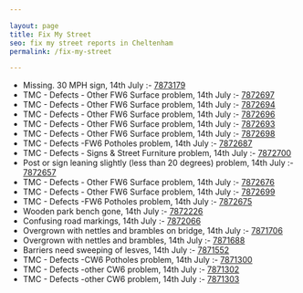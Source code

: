 ```yaml
---

layout: page
title: Fix My Street
seo: fix my street reports in Cheltenham
permalink: /fix-my-street

---
```


<!-- fix_marker starts -->

- Missing. 30 MPH sign, 14th July :- [7873179](https://www.fixmystreet.com/report/7873179)
- TMC - Defects - Other FW6  Surface problem, 14th July :- [7872697](https://www.fixmystreet.com/report/7872697)
- TMC - Defects - Other FW6  Surface problem, 14th July :- [7872694](https://www.fixmystreet.com/report/7872694)
- TMC - Defects - Other FW6  Surface problem, 14th July :- [7872696](https://www.fixmystreet.com/report/7872696)
- TMC - Defects - Other FW6  Surface problem, 14th July :- [7872693](https://www.fixmystreet.com/report/7872693)
- TMC - Defects - Other FW6  Surface problem, 14th July :- [7872698](https://www.fixmystreet.com/report/7872698)
- TMC - Defects -FW6 Potholes problem, 14th July :- [7872687](https://www.fixmystreet.com/report/7872687)
- TMC - Defects - Signs & Street Furniture problem, 14th July :- [7872700](https://www.fixmystreet.com/report/7872700)
- Post or sign leaning slightly (less than 20 degrees) problem, 14th July :- [7872657](https://www.fixmystreet.com/report/7872657)
- TMC - Defects - Other FW6  Surface problem, 14th July :- [7872676](https://www.fixmystreet.com/report/7872676)
- TMC - Defects - Other FW6  Surface problem, 14th July :- [7872699](https://www.fixmystreet.com/report/7872699)
- TMC - Defects -FW6 Potholes problem, 14th July :- [7872675](https://www.fixmystreet.com/report/7872675)
- Wooden park bench gone, 14th July :- [7872226](https://www.fixmystreet.com/report/7872226)
- Confusing road markings, 14th July :- [7872066](https://www.fixmystreet.com/report/7872066)
- Overgrown with nettles and brambles on bridge, 14th July :- [7871706](https://www.fixmystreet.com/report/7871706)
- Overgrown with nettles and brambles, 14th July :- [7871688](https://www.fixmystreet.com/report/7871688)
- Barriers need sweeping of lesves, 14th July :- [7871552](https://www.fixmystreet.com/report/7871552)
- TMC - Defects -CW6 Potholes  problem, 14th July :- [7871300](https://www.fixmystreet.com/report/7871300)
- TMC - Defects -other CW6 problem, 14th July :- [7871302](https://www.fixmystreet.com/report/7871302)
- TMC - Defects -other CW6 problem, 14th July :- [7871303](https://www.fixmystreet.com/report/7871303)

<!-- fix_marker ends -->